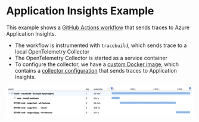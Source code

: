 # Application Insights Example

This example shows a [GitHub Actions workflow](../../.github/workflows/example-app-insights.yml) that sends traces to Azure Application Insights.

- The workflow is instrumented with `tracebuild`, which sends trace to a local OpenTelemetry Collector
- The OpenTelemetry Collector is started as a service container
- To configure the collector, we have a [custom Docker image](./Dockerfile), which contains a [collector configuration](./config.yaml) that sends traces to Application Insights.

![](./trace.png)
